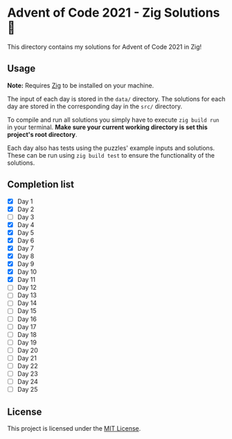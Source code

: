 # Advent of Code 2021 - Zig Solutions 🎄

This directory contains my solutions for Advent of Code 2021 in Zig!

## Usage

**Note:** Requires [Zig](https://ziglang.org/) to be installed on your machine.

The input of each day is stored in the `data/` directory. The solutions
for each day are stored in the corresponding day in the `src/` directory.

To compile and run all solutions you simply have to execute `zig build run` in your terminal.
**Make sure your current working directory is set this project's root directory**.

Each day also has tests using the puzzles' example inputs and solutions. These can be
run using `zig build test` to ensure the functionality of the solutions.

## Completion list

- [x] Day 1
- [x] Day 2
- [ ] Day 3
- [x] Day 4
- [x] Day 5
- [x] Day 6
- [x] Day 7
- [x] Day 8
- [x] Day 9
- [x] Day 10
- [x] Day 11
- [ ] Day 12
- [ ] Day 13
- [ ] Day 14
- [ ] Day 15
- [ ] Day 16
- [ ] Day 17
- [ ] Day 18
- [ ] Day 19
- [ ] Day 20
- [ ] Day 21
- [ ] Day 22
- [ ] Day 23
- [ ] Day 24
- [ ] Day 25

## License

This project is licensed under the [MIT License](./LICENSE).
